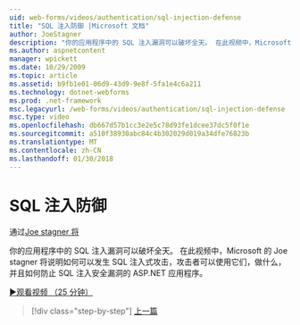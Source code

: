 ```yaml
---
uid: web-forms/videos/authentication/sql-injection-defense
title: "SQL 注入防御 |Microsoft 文档"
author: JoeStagner
description: "你的应用程序中的 SQL 注入漏洞可以破坏全天。 在此视频中，Microsoft 的 Joe stagner 将说明如何 SQL 注入式攻击可以 happ..."
ms.author: aspnetcontent
manager: wpickett
ms.date: 10/29/2009
ms.topic: article
ms.assetid: b9fb1e01-06d9-43d9-9e8f-5fa1e4c6a211
ms.technology: dotnet-webforms
ms.prod: .net-framework
msc.legacyurl: /web-forms/videos/authentication/sql-injection-defense
msc.type: video
ms.openlocfilehash: db667d57b1cc3e2e5c78d93fe1dcee37dc5f0f1e
ms.sourcegitcommit: a510f38930abc84c4b302029d019a34dfe76823b
ms.translationtype: MT
ms.contentlocale: zh-CN
ms.lasthandoff: 01/30/2018
---
```

<a name="sql-injection-defense"></a>SQL 注入防御
====================
通过[Joe stagner 将](https://github.com/JoeStagner)

你的应用程序中的 SQL 注入漏洞可以破坏全天。 在此视频中，Microsoft 的 Joe stagner 将说明如何可以发生 SQL 注入式攻击，攻击者可以使用它们，做什么，并且如何防止 SQL 注入安全漏洞的 ASP.NET 应用程序。

[&#9654;观看视频 （25 分钟）](https://channel9.msdn.com/Blogs/ASP-NET-Site-Videos/sql-injection-defense)

>[!div class="step-by-step"]
[上一篇](creating-inactive-users.md)
